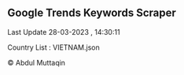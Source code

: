 

## Google Trends Keywords Scraper 
 
Last Update 28-03-2023 , 14:30:11

Country List :
VIETNAM.json



© Abdul Muttaqin 

